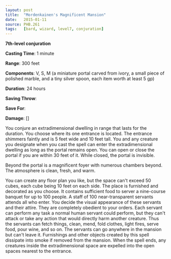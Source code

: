 ```yaml
---
layout: post
title:  "Mordenkainen's Magnificent Mansion"
date:   2015-01-11
source: PHB.261
tags:   [bard, wizard, level7, conjuration]
---
```


**7th-level conjuration**

**Casting Time**: 1 minute

**Range**: 300 feet

**Components**: V, S, M (a miniature portal carved from ivory, a small piece of polished marble, and a tiny silver spoon, each item worth at least 5 gp)

**Duration**: 24 hours

**Saving Throw**:

**Save For**:

**Damage**: []

You conjure an extradimensional dwelling in range that lasts for the duration. You choose where its one entrance is located. The entrance shimmers faintly and is 5 feet wide and 10 feet tall. You and any creature you designate when you cast the spell can enter the extradimensional dwelling as long as the portal remains open. You can open or close the portal if you are within 30 feet of it. While closed, the portal is invisible.

Beyond the portal is a magnificent foyer with numerous chambers beyond. The atmosphere is clean, fresh, and warm.

You can create any floor plan you like, but the space can't exceed 50 cubes, each cube being 10 feet on each side. The place is furnished and decorated as you choose. It contains sufficient food to server a nine-course banquet for up to 100 people. A staff of 100 near-transparent servants attends all who enter. You decide the visual appearance of these servants and their attire. They are completely obedient to your orders. Each servant can perform any task a normal human servant could perform, but they can't attack or take any action that would directly harm another creature. Thus the servants can fetch things, clean, mend, fold clothes, light fires, serve food, pour wine, and so on. The servants can go anywhere in the mansion but can't leave it. Furnishings and other objects created by this spell dissipate into smoke if removed from the mansion. When the spell ends, any creatures inside the extradimensional space are expelled into the open spaces nearest to the entrance.
